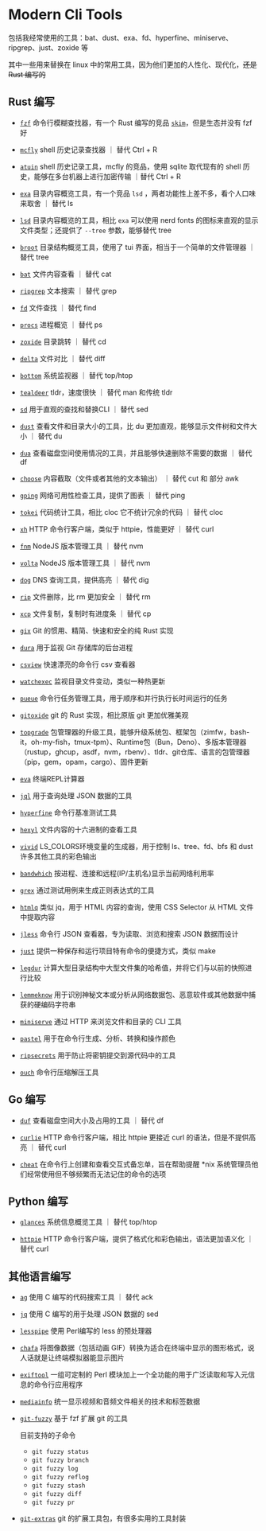 # Modern Cli Tools

包括我经常使用的工具：bat、dust、exa、fd、hyperfine、miniserve、ripgrep、just、zoxide 等

其中一些用来替换在 linux 中的常用工具，因为他们更加的人性化、现代化，~~还是 Rust 编写的~~

## Rust 编写

- [`fzf`](https://github.com/junegunn/fzf) 命令行模糊查找器，有一个 Rust 编写的竞品 [`skim`](https://github.com/lotabout/skim)，但是生态并没有 fzf 好

- [`mcfly`](https://github.com/cantino/mcfly) shell 历史记录查找器 ｜ 替代 Ctrl + R

- [`atuin`](https://github.com/ellie/atuin) shell 历史记录工具，mcfly 的竞品，使用 sqlite 取代现有的 shell 历史，能够在多台机器上进行加密传输 ｜替代 Ctrl + R

- [`exa`](https://the.exa.website/) 目录内容概览工具，有一个竞品 `lsd` ，两者功能性上差不多，看个人口味来取舍 ｜ 替代 ls

- [`lsd`](https://github.com/Peltoche/lsd) 目录内容概览的工具，相比 `exa` 可以使用 nerd fonts 的图标来直观的显示文件类型；还提供了 `--tree` 参数，能够替代 tree

- [`broot`](https://github.com/Canop/broot) 目录结构概览工具，使用了 tui 界面，相当于一个简单的文件管理器 ｜ 替代 tree

- [`bat`](https://github.com/sharkdp/bat) 文件内容查看 ｜ 替代 cat

- [`ripgrep`](https://github.com/BurntSushi/ripgrep) 文本搜索 ｜ 替代 grep

- [`fd`](https://github.com/sharkdp/fd) 文件查找 ｜ 替代 find

- [`procs`](https://github.com/dalance/procs) 进程概览 ｜ 替代 ps

- [`zoxide`](https://github.com/ajeetdsouza/zoxide) 目录跳转 ｜ 替代 cd

- [`delta`](https://github.com/dandavison/delta) 文件对比 ｜ 替代 diff

- [`bottom`](https://github.com/ClementTsang/bottom) 系统监视器 ｜ 替代 top/htop

- [`tealdeer`](https://github.com/dbrgn/tealdeer) tldr，速度很快 ｜ 替代 man 和传统 tldr

- [`sd`](https://github.com/chmln/sd) 用于直观的查找和替换CLI ｜ 替代 sed

- [`dust`](https://github.com/bootandy/dust) 查看文件和目录大小的工具，比 du 更加直观，能够显示文件树和文件大小 ｜ 替代 du

- [`dua`](https://github.com/Byron/dua-cli) 查看磁盘空间使用情况的工具，并且能够快速删除不需要的数据 ｜ 替代 df

- [`choose`](https://github.com/theryangeary/choose) 内容截取（文件或者其他的文本输出） ｜ 替代 cut 和 部分 awk

- [`gping`](https://github.com/orf/gping) 网络可用性检查工具，提供了图表 ｜ 替代 ping

- [`tokei`](https://github.com/XAMPPRocky/tokei) 代码统计工具，相比 cloc 它不统计冗余的代码 ｜ 替代 cloc

- [`xh`](https://github.com/ducaale/xh) HTTP 命令行客户端，类似于 httpie，性能更好 ｜ 替代 curl

- [`fnm`](https://github.com/Schniz/fnm) NodeJS 版本管理工具 ｜ 替代 nvm

- [`volta`](https://github.com/volta-cli/volta) NodeJS 版本管理工具 ｜ 替代 nvm

- [`dog`](https://github.com/ogham/dog) DNS 查询工具，提供高亮 ｜ 替代 dig

- [`rip`](https://github.com/nivekuil/rip) 文件删除，比 rm 更加安全 ｜ 替代 rm

- [`xcp`](https://github.com/tarka/xcp) 文件复制，复制时有进度条 ｜ 替代 cp

- [`gix`](https://github.com/Byron/gitoxide) Git 的惯用、精简、快速和安全的纯 Rust 实现

- [`dura`](https://github.com/tkellogg/dura) 用于监视 Git 存储库的后台进程

- [`csview`](https://github.com/wfxr/csview) 快速漂亮的命令行 csv 查看器

- [`watchexec`](https://github.com/watchexec/watchexec) 监视目录文件变动，类似一种热更新

- [`pueue`](https://github.com/) 命令行任务管理工具，用于顺序和并行执行长时间运行的任务

- [`gitoxide`](https://github.com/Byron/gitoxide) git 的 Rust 实现，相比原版 git 更加优雅美观

- [`topgrade`](https://github.com/topgrade-rs/topgrade) 包管理器的升级工具，能够升级系统包、框架包（zimfw，bash-it，oh-my-fish，tmux-tpm）、Runtime包（Bun，Deno）、多版本管理器（rustup，ghcup，asdf，nvm，rbenv）、tldr、git仓库、语言的包管理器（pip，gem，opam，cargo）、固件更新

- [`eva`](https://github.com/nerdypepper/eva) 终端REPL计算器

- [`jql`](https://github.com/yamafaktory/jql) 用于查询处理 JSON 数据的工具

- [`hyperfine`](https://github.com/chinanf-boy/hyperfine) 命令行基准测试工具

- [`hexyl`](https://github.com/sharkdp/hexyl) 文件内容的十六进制的查看工具

- [`vivid`](https://github.com/sharkdp/vivid) LS_COLORS环境变量的生成器，用于控制 ls、tree、fd、bfs 和 dust 许多其他工具的彩色输出

- [`bandwhich`](https://github.com/imsnif/bandwhich) 按进程、连接和远程(IP/主机名)显示当前网络利用率

- [`grex`](https://github.com/pemistahl/grex) 通过测试用例来生成正则表达式的工具

- [`htmlq`](https://github.com/mgdm/htmlq) 类似 jq，用于 HTML 内容的查询，使用 CSS Selector 从 HTML 文件中提取内容

- [`jless`](https://github.com/PaulJuliusMartinez/jless) 命令行 JSON 查看器，专为读取、浏览和搜索 JSON 数据而设计

- [`just`](https://github.com/casey/just) 提供一种保存和运行项目特有命令的便捷方式，类似 make

- [`legdur`](https://hg.sr.ht/~cyplo/legdur) 计算大型目录结构中大型文件集的哈希值，并将它们与以前的快照进行比较

- [`lemmeknow`](https://github.com/swanandx/lemmeknow) 用于识别神秘文本或分析从网络数据包、恶意软件或其他数据中捕获的硬编码字符串

- [`miniserve`](https://github.com/svenstaro/miniserve) 通过 HTTP 来浏览文件和目录的 CLI 工具

- [`pastel`](https://github.com/sharkdp/pastel) 用于在命令行生成、分析、转换和操作颜色

- [`ripsecrets`](https://github.com/sirwart/ripsecrets) 用于防止将密钥提交到源代码中的工具

- [`ouch`](https://github.com/ouch-org/ouch) 命令行压缩解压工具

## Go 编写

- [`duf`](https://github.com/muesli/duf) 查看磁盘空间大小及占用的工具 ｜ 替代 df

- [`curlie`](https://github.com/rs/curlie) HTTP 命令行客户端，相比 httpie 更接近 curl 的语法，但是不提供高亮 ｜ 替代 curl

- [`cheat`](https://github.com/cheat/cheat) 在命令行上创建和查看交互式备忘单，旨在帮助提醒 *nix 系统管理员他们经常使用但不够频繁而无法记住的命令的选项

## Python 编写

- [`glances`](https://github.com/nicolargo/glances) 系统信息概览工具 ｜ 替代 top/htop

- [`httpie`](https://github.com/httpie/httpie) HTTP 命令行客户端，提供了格式化和彩色输出，语法更加语义化 ｜ 替代 curl

## 其他语言编写

- [`ag`](https://github.com/ggreer/the_silver_searcher) 使用 C 编写的代码搜索工具 ｜ 替代 ack

- [`jq`](https://github.com/stedolan/jq) 使用 C 编写的用于处理 JSON 数据的 sed

- [`lesspipe`](https://github.com/wofr06/lesspipe) 使用 Perl编写的 less 的预处理器

- [`chafa`](https://hpjansson.org/chafa/) 将图像数据（包括动画 GIF）转换为适合在终端中显示的图形格式，说人话就是让终端模拟器能显示图片

- [`exiftool`](https://exiftool.org/) 一组可定制的 Perl 模块加上一个全功能的用于广泛读取和写入元信息的命令行应用程序

- [`mediainfo`](https://mediaarea.net/en/MediaInfo) 统一显示视频和音频文件相关的技术和标签数据

- [`git-fuzzy`](https://github.com/bigH/git-fuzzy) 基于 fzf 扩展 git 的工具

  目前支持的子命令

  - `git fuzzy status`
  - `git fuzzy branch`
  - `git fuzzy log`
  - `git fuzzy reflog`
  - `git fuzzy stash`
  - `git fuzzy diff`
  - `git fuzzy pr`

- [`git-extras`](https://github.com/tj/git-extras) git 的扩展工具包，有很多实用的工具封装
